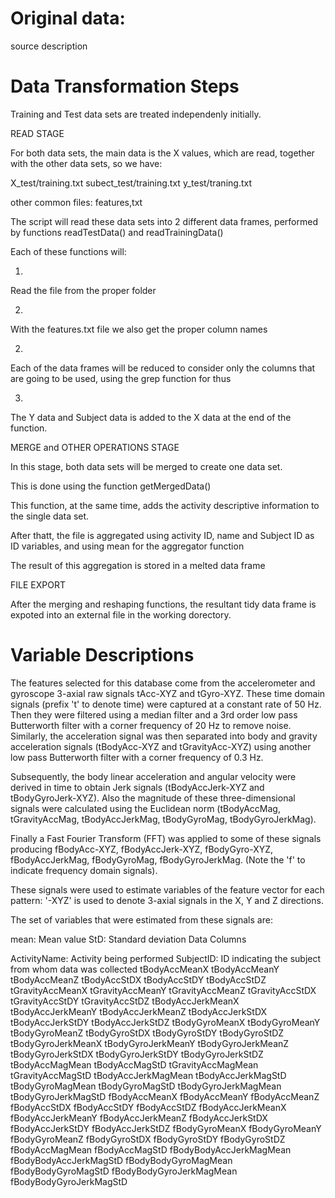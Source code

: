# Original data:

source
description

# Data Transformation Steps


Training and Test data sets are treated independenly initially. 

READ STAGE

For both data sets, the main data is the X values, which are read, together with the other data sets, so we have:

X_test/training.txt
subect_test/training.txt
y_test/traning.txt

other common files:
features,txt

The script will read these data sets into 2 different data frames, performed by functions readTestData() and readTrainingData()

Each of these functions will:

1)
Read the file from the proper folder

2)
With the features.txt file we also get the proper column names

2)
Each of the data frames will be reduced to consider only the columns that are going to be used, using the grep function for thus

3)
The Y data and Subject data is added to the X data at the end of the function.


MERGE and OTHER OPERATIONS STAGE

In this stage, both data sets will be merged to create one data set.

This is done using the function getMergedData()

This function, at the same time, adds the activity descriptive information to the single data set.

After thatt, the file is aggregated using activity ID, name and Subject ID as ID variables, and using mean for the aggregator function

The result of this aggregation is stored in a melted data frame


FILE EXPORT

After the merging and reshaping functions, the resultant tidy data frame is expoted into an external file in the working dorectory.


# Variable Descriptions


The features selected for this database come from the accelerometer and gyroscope 3-axial raw signals tAcc-XYZ and tGyro-XYZ. These time domain signals (prefix 't' to denote time) were captured at a constant rate of 50 Hz. Then they were filtered using a median filter and a 3rd order low pass Butterworth filter with a corner frequency of 20 Hz to remove noise. Similarly, the acceleration signal was then separated into body and gravity acceleration signals (tBodyAcc-XYZ and tGravityAcc-XYZ) using another low pass Butterworth filter with a corner frequency of 0.3 Hz.

Subsequently, the body linear acceleration and angular velocity were derived in time to obtain Jerk signals (tBodyAccJerk-XYZ and tBodyGyroJerk-XYZ). Also the magnitude of these three-dimensional signals were calculated using the Euclidean norm (tBodyAccMag, tGravityAccMag, tBodyAccJerkMag, tBodyGyroMag, tBodyGyroJerkMag).

Finally a Fast Fourier Transform (FFT) was applied to some of these signals producing fBodyAcc-XYZ, fBodyAccJerk-XYZ, fBodyGyro-XYZ, fBodyAccJerkMag, fBodyGyroMag, fBodyGyroJerkMag. (Note the 'f' to indicate frequency domain signals).

These signals were used to estimate variables of the feature vector for each pattern: '-XYZ' is used to denote 3-axial signals in the X, Y and Z directions.

The set of variables that were estimated from these signals are:

mean: Mean value
StD: Standard deviation
Data Columns

ActivityName: Activity being performed
SubjectID: ID indicating the subject from whom data was collected
tBodyAccMeanX
tBodyAccMeanY
tBodyAccMeanZ
tBodyAccStDX
tBodyAccStDY
tBodyAccStDZ
tGravityAccMeanX
tGravityAccMeanY
tGravityAccMeanZ
tGravityAccStDX
tGravityAccStDY
tGravityAccStDZ
tBodyAccJerkMeanX
tBodyAccJerkMeanY
tBodyAccJerkMeanZ
tBodyAccJerkStDX
tBodyAccJerkStDY
tBodyAccJerkStDZ
tBodyGyroMeanX
tBodyGyroMeanY
tBodyGyroMeanZ
tBodyGyroStDX
tBodyGyroStDY
tBodyGyroStDZ
tBodyGyroJerkMeanX
tBodyGyroJerkMeanY
tBodyGyroJerkMeanZ
tBodyGyroJerkStDX
tBodyGyroJerkStDY
tBodyGyroJerkStDZ
tBodyAccMagMean
tBodyAccMagStD
tGravityAccMagMean
tGravityAccMagStD
tBodyAccJerkMagMean
tBodyAccJerkMagStD
tBodyGyroMagMean
tBodyGyroMagStD
tBodyGyroJerkMagMean
tBodyGyroJerkMagStD
fBodyAccMeanX
fBodyAccMeanY
fBodyAccMeanZ
fBodyAccStDX
fBodyAccStDY
fBodyAccStDZ
fBodyAccJerkMeanX
fBodyAccJerkMeanY
fBodyAccJerkMeanZ
fBodyAccJerkStDX
fBodyAccJerkStDY
fBodyAccJerkStDZ
fBodyGyroMeanX
fBodyGyroMeanY
fBodyGyroMeanZ
fBodyGyroStDX
fBodyGyroStDY
fBodyGyroStDZ
fBodyAccMagMean
fBodyAccMagStD
fBodyBodyAccJerkMagMean
fBodyBodyAccJerkMagStD
fBodyBodyGyroMagMean
fBodyBodyGyroMagStD
fBodyBodyGyroJerkMagMean
fBodyBodyGyroJerkMagStD
